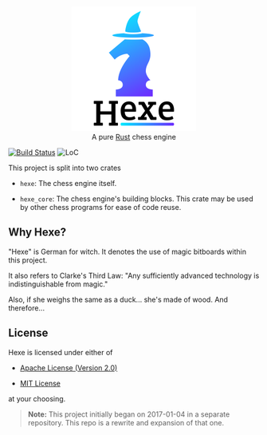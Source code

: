 <p align="center">
    <a href="https://github.com/hexe-rs/Hexe/">
    <img
        src="https://raw.githubusercontent.com/hexe-rs/Hexe/assets/Icon.png"
        alt="Hexe"
        width="250"
    >
    </a>
    <br>
    A pure <a href="https://www.rust-lang.org">Rust</a> chess engine
</p>

[![Build Status][travis-badge]][travis]
![LoC](https://tokei.rs/b1/github/hexe-rs/Hexe)

This project is split into two crates

- `hexe`: The chess engine itself.

- `hexe_core`: The chess engine's building blocks. This crate may be used by
other chess programs for ease of code reuse.

## Why Hexe?

"Hexe" is German for witch. It denotes the use of magic bitboards within this
project.

It also refers to Clarke's Third Law: "Any sufficiently advanced technology is
indistinguishable from magic."

Also, if she weighs the same as a duck... she's made of wood. And therefore...

## License

Hexe is licensed under either of

- [Apache License (Version 2.0)][license-apache]

- [MIT License][license-mit]

at your choosing.

[license-apache]: https://github.com/hexe-rs/Hexe/blob/master/LICENSE-APACHE
[license-mit]: https://github.com/hexe-rs/Hexe/blob/master/LICENSE-MIT

> **Note:** This project initially began on 2017-01-04 in a separate repository.
> This repo is a rewrite and expansion of that one.

[travis]:       https://travis-ci.org/hexe-rs/Hexe
[travis-badge]: https://travis-ci.org/hexe-rs/Hexe.svg?branch=master
